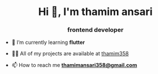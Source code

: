 <h1 align="center">Hi 👋, I'm thamim ansari</h1>
<h3 align="center"> frontend developer</h3>



- 🌱 I’m currently learning **flutter**



- 👨‍💻 All of my projects are available at [thamim358](thamim358)



- 📫 How to reach me **thamimansari358@gmail.com**



